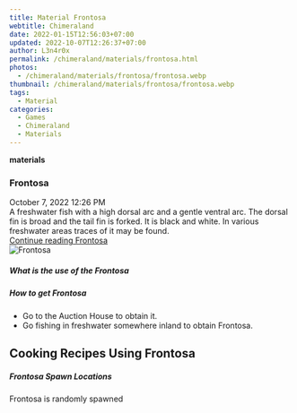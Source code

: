 ```yaml
---
title: Material Frontosa
webtitle: Chimeraland
date: 2022-01-15T12:56:03+07:00
updated: 2022-10-07T12:26:37+07:00
author: L3n4r0x
permalink: /chimeraland/materials/frontosa.html
photos:
  - /chimeraland/materials/frontosa/frontosa.webp
thumbnail: /chimeraland/materials/frontosa/frontosa.webp
tags:
  - Material
categories:
  - Games
  - Chimeraland
  - Materials
---
```


<section id="bootstrap-wrapper">
  <link
    rel="stylesheet"
    href="https://cdn.statically.io/gh/dimaslanjaka/Web-Manajemen/40ac3225/css/bootstrap-4.5-wrapper.css"
  />
  <div
    class="row g-0 border rounded overflow-hidden flex-md-row mb-4 shadow-sm position-relative"
  >
    <div class="col p-4 d-flex flex-column position-static">
      <strong class="d-inline-block mb-2 text-success">materials</strong>
      <h3 class="mb-0">Frontosa</h3>
      <div class="mb-1 text-muted">October 7, 2022 12:26 PM</div>
      <div class="mb-2 border p-1">
        A freshwater fish with a high dorsal arc and a gentle ventral arc. The
        dorsal fin is broad and the tail fin is forked. It is black and white.
        In various freshwater areas traces of it may be found.
      </div>
      <a
        href="/chimeraland/materials/frontosa.html"
        class="stretched-link d-none"
        >Continue reading Frontosa</a
      >
    </div>
    <div class="col-auto d-none d-lg-block">
      <img src="/chimeraland/materials/frontosa/frontosa.webp" alt="Frontosa" />
    </div>
  </div>
  <div class="row">
    <div class="col-lg-6 col-12 mb-2">
      <div class="card">
        <div class="card-body">
          <h5 class="card-title">What is the use of the Frontosa</h5>
          <div class="card-text"><ul></ul></div>
        </div>
      </div>
    </div>
    <div class="col-lg-6 col-12 mb-2">
      <div class="card">
        <div class="card-body">
          <h5 class="card-title">How to get Frontosa</h5>
          <div class="card-text">
            <ul>
              <li>Go to the Auction House to obtain it.</li>
              <li>
                Go fishing in freshwater somewhere inland to obtain Frontosa.
              </li>
            </ul>
          </div>
        </div>
      </div>
    </div>
    <div class="col-lg-6 col-12 mb-2">
      <h2 id="cookable">Cooking Recipes Using Frontosa</h2>
    </div>
    <div class="col-12 mb-2">
      <h5>Frontosa Spawn Locations</h5>
      <p>Frontosa is randomly spawned</p>
    </div>
  </div>
</section>